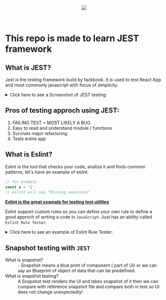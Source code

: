 <p align="center">
<img src="https://encrypted-tbn0.gstatic.com/images?q=tbn:ANd9GcS0hR55oLmudAUGPLtYaoT6FninNxRAvv2XxdKWE0LMuQ&s">
</p>
<br/>

# This repo is made to learn JEST framework

## What is **JEST**?
Jest is the testing framework build by fackbook. It is used to test React App and most commonly javascript with focus of simplicity.

<details><summary>Click here to see a Screenshot of JEST testing:</summary>

<center>
    <img src="./image/Screenshot.png" width="330px">
</center>

</details>

## Pros of testing approch using JEST:
<ol>
<li> FAILING TEST = MOST LIKELY A BUG
<li> Easy to read and understand module / functions
<li> Survives major refactoring
<li> Tests entire app
</ol>

## What is Eslint?
Eslint is the tool that checks your code, analize it and finds common patterns, let's have an example of eslint.
```js
// for example
const a = '1'
// eslint will say "Missing samicolon"
```

<u>

**Eslint is the great example for testing test utilites**
</u>

Eslint support custom rules so you can define your own rule to define a good approch of writing a code in `JavaScript`. Just has an ability called `Eslint Rule Tester`.

<details>
<summary> Click here to see an example of Eslint Rule Tester:</summary>

```js
ruleTester('semicolon', {
    valid: ['var a = 1;','var b = 2;'],
    invalid: [{
        code: 'var a = 1',
        error: 'Missing semicolon'
    }]
})
```
</details>

## Snapshot testing with `JEST`
<dl>
<dt>What is snapshot?</dt>
<dd> - Snapshot means a blue print of component ( part of UI) or we can say an Blueprint of object of data that can be predefined.</dd>

<dt>What is snapshot testing?</dt>
<dd>A Snapshot test renders the UI and takes snapshot of it then we can compare with reference snapshot file and compare both in test so UI does not change unexpectedly! 
</dd>
</dl>

